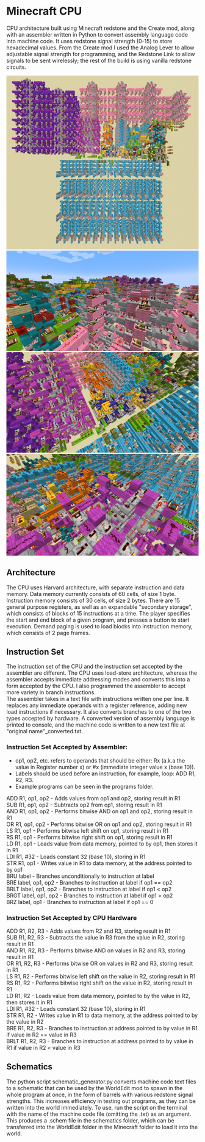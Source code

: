 # Minecraft CPU
CPU architecture built using Minecraft redstone and the Create mod, along with an assembler written in Python to convert assembly language code into machine code. It uses redstone signal strength (0-15) to store hexadecimal values. From the Create mod I used the Analog Lever to allow adjustable signal strength for programming, and the Redstone Link to allow signals to be sent wirelessly; the rest of the build is using vanilla redstone circuits.

![Image of the minecraft build](images/cpu1.png)\
![Image of the minecraft build](images/cpu2.png)\
![Image of the minecraft build](images/cpu3.png)\
![Image of the minecraft build](images/cpu4.png)

## Architecture
The CPU uses Harvard architecture, with separate instruction and data memory. Data memory currently consists of 60 cells, of size 1 byte. Instruction memory consists of 30 cells, of size 2 bytes. There are 15 general purpose registers, as well as an expandable "secondary storage", which consists of blocks of 15 instructions at a time. The player specifies the start and end block of a given program, and presses a button to start execution. Demand paging is used to load blocks into instruction memory, which consists of 2 page frames.

## Instruction Set
The instruction set of the CPU and the instruction set accepted by the assembler are different. The CPU uses load-store architecture, whereas the assembler accepts immediate addressing modes and converts this into a form accepted by the CPU. I also programmed the assembler to accept more variety in branch instructions.\
The assembler takes in a text file with instructions written one per line. It replaces any immediate operands with a register reference, adding new load instructions if necessary. It also converts branches to one of the two types accepted by hardware. A converted version of assembly language is printed to console, and the machine code is written to a new text file at "original name"_converted.txt.

### Instruction Set Accepted by Assembler:
- op1, op2, etc. refers to operands that should be either: Rx (a.k.a the value in Register number x) or #x (immediate integer value x (base 10)).
- Labels should be used before an instruction, for example, loop: ADD R1, R2, R3.
- Example programs can be seen in the programs folder.

ADD R1, op1, op2        - Adds values from op1 and op2, storing result in R1\
SUB R1, op1, op2        - Subtracts op2 from op1, storing result in R1\
AND R1, op1, op2        - Performs bitwise AND on op1 and op2, storing result in R1\
OR R1, op1, op2         - Performs bitwise OR on op1 and op2, storing result in R1\
LS R1, op1              - Performs bitwise left shift on op1, storing result in R1\
RS R1, op1              - Performs bitwise right shift on op1, storing result in R1\
LD R1, op1              - Loads value from data memory, pointed to by op1, then stores it in R1\
LDI R1, #32             - Loads constant 32 (base 10), storing in R1\
STR R1, op1             - Writes value in R1 to data memory, at the address pointed to by op1\
BRU label               - Branches unconditionally to instruction at label\
BRE label, op1, op2     - Branches to instruction at label if op1 == op2\
BRLT label, op1, op2    - Branches to instruction at label if op1 < op2\
BRGT label, op1, op2    - Branches to instruction at label if op1 > op2\
BRZ label, op1          - Branches to instruction at label if op1 == 0

### Instruction Set Accepted by CPU Hardware
ADD R1, R2, R3      - Adds values from R2 and R3, storing result in R1\
SUB R1, R2, R3      - Subtracts the value in R3 from the value in R2, storing result in R1\
AND R1, R2, R3      - Performs bitwise AND on values in R2 and R3, storing result in R1\
OR R1, R2, R3       - Performs bitwise OR on values in R2 and R3, storing result in R1\
LS R1, R2           - Performs bitwise left shift on the value in R2, storing result in R1\
RS R1, R2           - Performs bitwise right shift on the value in R2, storing result in R1\
LD R1, R2           - Loads value from data memory, pointed to by the value in R2, then stores it in R1\
LDI R1, #32         - Loads constant 32 (base 10), storing in R1\
STR R1, R2          - Writes value in R1 to data memory, at the address pointed to by the value in R2\
BRE R1, R2, R3      - Branches to instruction at address pointed to by value in R1 if value in R2 == value in R3\
BRLT R1, R2, R3     - Branches to instruction at address pointed to by value in R1 if value in R2 < value in R3

## Schematics
The python script schematic_generator.py converts machine code text files to a schematic that can be used by the WorldEdit mod to spawn in the whole program at once, in the form of barrels with various redstone signal strengths. This increases efficiency in testing out programs, as they can be written into the world immediately. To use, run the script on the terminal with the name of the machine code file (omitting the .txt) as an argument. This produces a .schem file in the schematics folder, which can be transferred into the WorldEdit folder in the Minecraft folder to load it into the world.